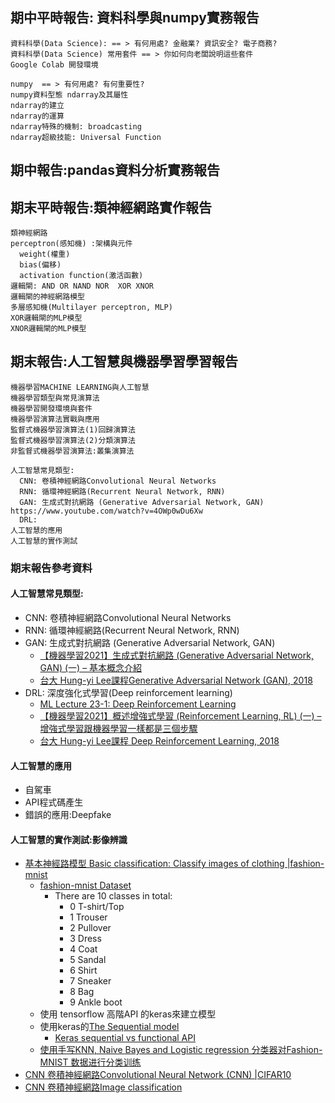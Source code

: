 ## 期中平時報告: 資料科學與numpy實務報告
```
資料科學(Data Science): == > 有何用處? 金融業? 資訊安全? 電子商務?
資料科學(Data Science) 常用套件 == > 你如何向老闆說明這些套件
Google Colab 開發環境

numpy  == > 有何用處? 有何重要性? 
numpy資料型態 ndarray及其屬性
ndarray的建立
ndarray的運算
ndarray特殊的機制: broadcasting
ndarray超級技能: Universal Function 
```

## 期中報告:pandas資料分析實務報告

## 期末平時報告:類神經網路實作報告
```
類神經網路
perceptron(感知機) :架構與元件
  weight(權重)
  bias(偏移)
  activation function(激活函數)
邏輯閘: AND OR NAND NOR  XOR XNOR
邏輯閘的神經網路模型
多層感知機(Multilayer perceptron, MLP)
XOR邏輯閘的MLP模型
XNOR邏輯閘的MLP模型
```

## 期末報告:人工智慧與機器學習學習報告
```
機器學習MACHINE LEARNING與人工智慧
機器學習類型與常見演算法
機器學習開發環境與套件
機器學習演算法實戰與應用
監督式機器學習演算法(1)回歸演算法
監督式機器學習演算法(2)分類演算法
非監督式機器學習演算法:叢集演算法

人工智慧常見類型:
  CNN: 卷積神經網路Convolutional Neural Networks
  RNN: 循環神經網路(Recurrent Neural Network, RNN)
  GAN: 生成式對抗網路 (Generative Adversarial Network, GAN)  https://www.youtube.com/watch?v=4OWp0wDu6Xw
  DRL:
人工智慧的應用
人工智慧的實作測試
```

### 期末報告參考資料
#### 人工智慧常見類型:
- CNN: 卷積神經網路Convolutional Neural Networks
- RNN: 循環神經網路(Recurrent Neural Network, RNN)
- GAN: 生成式對抗網路 (Generative Adversarial Network, GAN)  
  - [【機器學習2021】生成式對抗網路 (Generative Adversarial Network, GAN) (一) – 基本概念介紹](https://www.youtube.com/watch?v=4OWp0wDu6Xw)
  - [台大 Hung-yi Lee課程Generative Adversarial Network (GAN), 2018](https://www.youtube.com/playlist?list=PLJV_el3uVTsMq6JEFPW35BCiOQTsoqwNw)
- DRL: 深度強化式學習(Deep reinforcement learning)
  - [ML Lecture 23-1: Deep Reinforcement Learning](https://www.youtube.com/watch?v=W8XF3ME8G2I)
  - [【機器學習2021】概述增強式學習 (Reinforcement Learning, RL) (一) – 增強式學習跟機器學習一樣都是三個步驟](https://www.youtube.com/watch?v=XWukX-ayIrs)
  - [台大 Hung-yi Lee課程 Deep Reinforcement Learning, 2018](https://www.youtube.com/playlist?list=PLJV_el3uVTsODxQFgzMzPLa16h6B8kWM_) 

#### 人工智慧的應用
- 自駕車
- API程式碼產生
- 錯誤的應用:Deepfake

#### 人工智慧的實作測試:影像辨識
- [基本神經路模型 Basic classification: Classify images of clothing |fashion-mnist ](https://www.tensorflow.org/tutorials/keras/classification)
  - [fashion-mnist Dataset](https://github.com/zalandoresearch/fashion-mnist)
    - There are 10 classes in total:
      - 0 T-shirt/Top
      - 1 Trouser
      - 2 Pullover
      - 3 Dress
      - 4 Coat
      - 5 Sandal
      - 6 Shirt
      - 7 Sneaker
      - 8 Bag
      - 9 Ankle boot 
  - 使用 tensorflow 高階API 的keras來建立模型 
  - 使用keras的[The Sequential model](https://www.tensorflow.org/guide/keras/sequential_model) 
    - [Keras sequential vs functional API](https://www.youtube.com/watch?v=EvGS3VAsG4Y) 
  - [使用手写KNN, Naive Bayes and Logistic regression 分类器对Fashion-MNIST 数据进行分类训练](http://blog.17baishi.com/5072/) 
- [CNN 卷積神經網路Convolutional Neural Network (CNN)  |CIFAR10](https://www.tensorflow.org/tutorials/images/cnn)
- [CNN 卷積神經網路Image classification](https://www.tensorflow.org/tutorials/images/classification)
